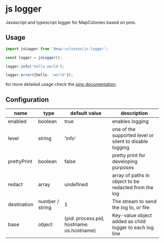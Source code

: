 # js logger

Javascript and typescript logger for MapColonies based on pino.

## Usage

```typescript
import jsLogger from '@map-colonies/js-logger';

const logger = jsLogger();

logger.info('hello world');

logger.error({hello: 'world'});
```

for more detailed usage check the [pino documentation](https://github.com/pinojs/pino).

## Configuration
| name |type| default value | description
|---|---|---|---|
enabled | boolean | true| enables logging
level | string | 'info' | one of the supported level or silent to disable logging
prettyPrint | boolean |false| pretty print for developing purposes
redact | array | undefined| array of paths in object to be redacted from the log
destination | number / string | 1 | The stream to send the log to, or file
base | object | {pid: process.pid, hostname: os.hostname} | Key-value object added as child logger to each log line
